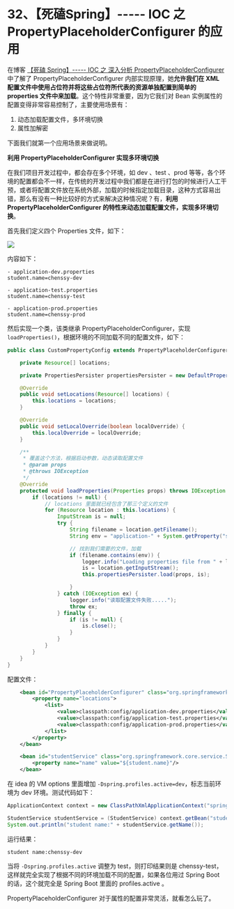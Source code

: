 # 32、【死磕Spring】----- IOC 之 PropertyPlaceholderConfigurer 的应用

在博客 [【死磕 Spring】----- IOC 之 深入分析 PropertyPlaceholderConfigurer](http://cmsblogs.com/?p=3837) 中了解了 PropertyPlaceholderConfigurer 内部实现原理，她**允许我们在 XML 配置文件中使用占位符并将这些占位符所代表的资源单独配置到简单的 properties 文件中来加载**。这个特性非常重要，因为它我们对 Bean 实例属性的配置变得非常容易控制了，主要使用场景有：

1. 动态加载配置文件，多环境切换
2. 属性加解密

下面我们就第一个应用场景来做说明。

**利用 PropertyPlaceholderConfigurer 实现多环境切换**

在我们项目开发过程中，都会存在多个环境，如 dev 、test 、prod 等等，各个环境的配置都会不一样，在传统的开发过程中我们都是在进行打包的时候进行人工干预，或者将配置文件放在系统外部，加载的时候指定加载目录，这种方式容易出错，那么有没有一种比较好的方式来解决这种情况呢？有，**利用 PropertyPlaceholderConfigurer 的特性来动态加载配置文件，实现多环境切换**。

首先我们定义四个 Properties 文件，如下：

![](https://gitee.com/chenssy/blog-home/raw/master/image/201811/15374242055683.jpg)

内容如下：

```
- application-dev.properties
student.name=chenssy-dev

- application-test.properties
student.name=chenssy-test

- application-prod.properties
student.name=chenssy-prod
```

然后实现一个类，该类继承 PropertyPlaceholderConfigurer，实现 `loadProperties()`，根据环境的不同加载不同的配置文件，如下：

```java
public class CustomPropertyConfig extends PropertyPlaceholderConfigurer {

    private Resource[] locations;

    private PropertiesPersister propertiesPersister = new DefaultPropertiesPersister();

    @Override
    public void setLocations(Resource[] locations) {
        this.locations = locations;
    }

    @Override
    public void setLocalOverride(boolean localOverride) {
        this.localOverride = localOverride;
    }

    /**
     * 覆盖这个方法，根据启动参数，动态读取配置文件
     * @param props
     * @throws IOException
     */
    @Override
    protected void loadProperties(Properties props) throws IOException {
        if (locations != null) {
            // locations 里面就已经包含了那三个定义的文件
            for (Resource location : this.locations) {
                InputStream is = null;
                try {
                    String filename = location.getFilename();
                    String env = "application-" + System.getProperty("spring.profiles.active", "dev") + ".properties";

                    // 找到我们需要的文件，加载
                    if (filename.contains(env)) {
                        logger.info("Loading properties file from " + location);
                        is = location.getInputStream();
                        this.propertiesPersister.load(props, is);

                    }
                } catch (IOException ex) {
                    logger.info("读取配置文件失败.....");
                    throw ex;
                } finally {
                    if (is != null) {
                        is.close();
                    }
                }
            }
        }
    }
}
```

配置文件：

```xml
    <bean id="PropertyPlaceholderConfigurer" class="org.springframework.core.custom.CustomPropertyConfig">
        <property name="locations">
            <list>
                <value>classpath:config/application-dev.properties</value>
                <value>classpath:config/application-test.properties</value>
                <value>classpath:config/application-prod.properties</value>
            </list>
        </property>
    </bean>

    <bean id="studentService" class="org.springframework.core.service.StudentService">
        <property name="name" value="${student.name}"/>
    </bean>
```

在 idea 的 VM options 里面增加 `-Dspring.profiles.active=dev`，标志当前环境为 dev 环境。测试代码如下：

```java
ApplicationContext context = new ClassPathXmlApplicationContext("spring.xml");

StudentService studentService = (StudentService) context.getBean("studentService");
System.out.println("student name:" + studentService.getName());
```

运行结果：

```
student name:chenssy-dev
```

当将 `-Dspring.profiles.active` 调整为 test，则打印结果则是 chenssy-test，这样就完全实现了根据不同的环境加载不同的配置，如果各位用过 Spring Boot 的话，这个就完全是 Spring Boot 里面的 profiles.active 。

PropertyPlaceholderConfigurer 对于属性的配置非常灵活，就看怎么玩了。
